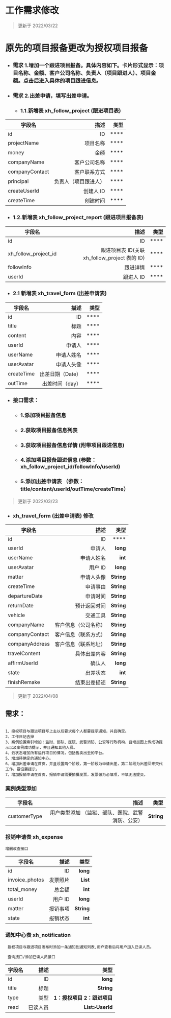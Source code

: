 # 工作需求修改


> 更新于 2022/03/22

# 原先的项目报备更改为授权项目报备

- ### 需求 1.增加一个跟进项目报备。具体内容如下。卡片形式显示：项目名称、金额、客户公司名称、负责人（项目跟进人）、项目金额。点击后进入具体的项目跟进信息。
- ### 需求 2.出差申请，填写出差申请。

  - ### 1.1.新增表 xh_follow_project (跟进项目表)
  
| 字段名          |        描述 |       类型 |
| --------------- | ----------: | ---------: |
| id              |          ID |   **** |
| projectName              |          项目名称 |   **** |
| money              |          金额 |   **** |
| companyName              |          客户公司名称 |   **** |
| companyContact              |          客户联系方式 |   **** |
| principal              |          负责人（项目跟进人） |   **** |
| createUserId              |          创建人 ID  |   **** |
| createTime              |          创建时间 |   **** |

  - ### 1.2.新增表 xh_follow_project_report (跟进项目报备表)
  
  
| 字段名          |        描述 |       类型 |
| --------------- | ----------: | ---------: |
| id              |          ID |   **** |
| xh_follow_project_id              |          跟进项目表 ID(关联 xh_follow_project 表的 ID)  |   **** |
| followInfo              |          跟进详情 |   **** |
| userId              |          跟进人 ID |   **** |


- ### 2.1 新增表 xh_travel_form (出差申请表)
  
| 字段名          |        描述 |       类型 |
| --------------- | ----------: | ---------: |
| id              |          ID |   **** |
| title              |          标题 |   **** |
| content              |          内容 |   **** |
| userId              |          申请人 |   **** |
| userName              |          申请人姓名 |   **** |
| userAvatar              |          申请人头像 |   **** |
| createTime              |          出差日期（Date） |   **** |
| outTime              |          出差时间（day） |   **** |
  


- ### 接口需求：
  - ### 1.添加项目报备信息
  - ### 2.获取项目报备信息列表
  - ### 3.获取项目报备信息详情 (附带项目跟进信息)
  - ### 4.添加项目报备跟进信息 (参数：xh_follow_project_id/followInfo/userId)
  - ### 5.添加出差申请表 （参数：title/content/userId/outTime/createTime）

> 更新于 2022/03/23

- ### xh_travel_form (出差申请表) 修改
 
  
| 字段名          |        描述 |       类型 |
| --------------- | ----------: | ---------: |
| id              |          ID |   **** |
| userId  |    申请人 |   **long** |
| userName     |      申请人姓名 |    **int** |
| userAvatar          |     用户 ID |   **long** |
| matter          |    申请人头像 | **String** |
| createTime           |    申请事由 |    **String** |
| departureDate           |    申请时间 |    **String** |
| returnDate           |    预计返回时间 |    **String** |
| vehicle           |    交通工具 |    **String** |
| companyName           |    客户信息（公司名称） |    **String** |
| companyContact           |    客户信息（联系方式）  |    **String** |
| companyAddress           |    客户信息（联系地址） |    **String** |
| travelContent           |    具体出差内容 |    **String** |
| affirmUserId           |    确认人 |    **long** |
| state           |    出差状态 |    **int** |
| finishRemake           |    结束出差描述 |    **String** |



> 更新于 2022/04/08

## 需求：

```

1、授权项目与跟进项目写上去以后要求每个人都要提示通知，并且确定。
2、工作日记去掉
3、案例设置索引增加：监狱、部队、医院、武警消防、公安等行政机构，且增加图上传成功提示以及案例成功提示，并且通知其他人员。
4、云状态增加所有运行项目的情况，包括售卖出去的平台。
5、增加待确定的通知中心。
6、增加出差申请在首页，并且设置两个阶段，第一阶段为申请出差，第二阶段为出差回来交代工作。要设置提示。
7、增加报销申请在首页，报销申请需要拍摄发票，发票做为必填项，不填无法提交。

```

### 案例类型添加

| 字段名          |        描述 |       类型 |
| --------------- | ----------: | ---------: |
| customerType    |    用户类型添加 （监狱、部队、医院、武警消防、公安） |   **String** |

### 报销申请表 xh_expense  

	增删改查接口

| 字段名          |        描述 |       类型 |
| --------------- | ----------: | ---------: |
| id              |          ID |   **long** |
| invoice_photos  |    发票照片 |   **List** |
| total_money     |      总金额 |    **int** |
| userId          |     用户 ID |   **long** |
| matter          |    报销事项 | **String** |
| state           |    报销状态 |    **int** |


### 通知中心表 xh_notification
     授权项目与跟进项目发布时添加一条通知到通知列表,用户查看后将用户加入已读人员。
	 
	 查询接口/添加已读人员接口

| 字段名          |        描述 |       类型 |
| --------------- | ----------: | ---------: |
| id              |          ID |   **long** |
| title           |        标题 | **String** |
| type           |        类型 | **1：授权项目  2：跟进项目** |
| read           |        已读人员 | **List>UserId** |












